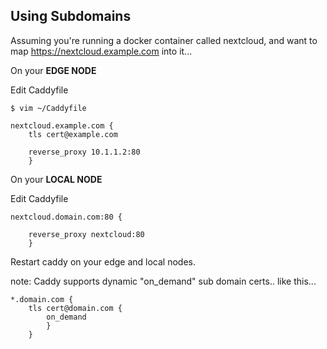 ## Using Subdomains


Assuming you're running a docker container called nextcloud, and want to map https://nextcloud.example.com into it...

On your **EDGE NODE**

Edit Caddyfile
```
$ vim ~/Caddyfile

nextcloud.example.com {
	tls cert@example.com

	reverse_proxy 10.1.1.2:80
	}
```

On your **LOCAL NODE**

Edit Caddyfile
```
nextcloud.domain.com:80 {

	reverse_proxy nextcloud:80
	}
```

Restart caddy on your edge and local nodes.

note: Caddy supports dynamic "on_demand" sub domain certs.. like this...
```
*.domain.com {
	tls cert@domain.com {
		on_demand
		}
	}
```


